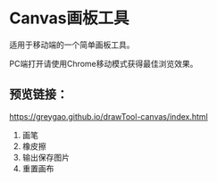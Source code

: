 # Canvas画板工具
适用于移动端的一个简单画板工具。  

PC端打开请使用Chrome移动模式获得最佳浏览效果。

## 预览链接：
https://greygao.github.io/drawTool-canvas/index.html

1. 画笔
2. 橡皮擦
3. 输出保存图片
4. 重置画布
